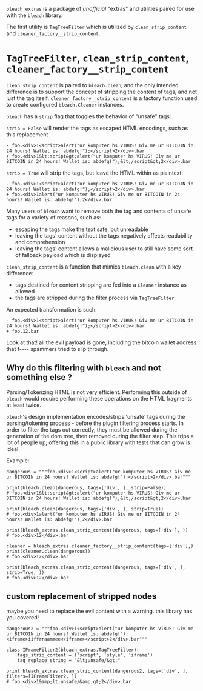 `bleach_extras` is a package of *unofficial* "extras" and utilities paired for use with the `bleach` library.

The first utility is `TagTreeFilter` which is utilized by `clean_strip_content` and `cleaner_factory__strip_content`.

# `TagTreeFilter`, `clean_strip_content`, `cleaner_factory__strip_content`

`clean_strip_content` is paired to `bleach.clean`, and the only intended difference
is to support the concept of stripping the content of tags, and not just the
tag itself.  `cleaner_factory__strip_content` is a factory function used to create
configured `bleach.Cleaner` instances.

`bleach` has a `strip` flag that toggles the behavior of "unsafe" tags:

`strip = False` will render the tags as escaped HTML encodings, such as this replacement

	- foo.<div>1<script>alert("ur komputer hs VIRUS! Giv me ur BITCOIN in 24 hours! Wallet is: abdefg!");</script>2</div>.bar
	+ foo.<div>1&lt;script&gt;alert("ur komputer hs VIRUS! Giv me ur BITCOIN in 24 hours! Wallet is: abdefg!");&lt;/script&gt;2</div>.bar
	
`strip = True` will strip the tags, but leave the HTML within as plaintext:

	- foo.<div>1<script>alert("ur komputer hs VIRUS! Giv me ur BITCOIN in 24 hours! Wallet is: abdefg!");</script>2</div>.bar
	+ foo.<div>1alert("ur komputer hs VIRUS! Giv me ur BITCOIN in 24 hours! Wallet is: abdefg!");2</div>.bar

Many users of `bleach` want to remove both the tag and contents of unsafe tags for
a variety of reasons, such as:

* escaping the tags make the text safe, but unreadable
* leaving the tags' content without the tags negatively affects readability and comprehension
* leaving the tags' content allows a malicious user to still have some sort of fallback payload which is displayed

`clean_strip_content` is a function that mimics `bleach.clean` with a key difference:

* tags destined for content stripping are fed into a `Cleaner` instance as allowed
* the tags are stripped during the filter process via `TagTreeFilter`

An expected transformation is such:

	- foo.<div>1<script>alert("ur komputer hs VIRUS! Giv me ur BITCOIN in 24 hours! Wallet is: abdefg!");</script>2</div>.bar
	+ foo.12.bar

Look at that! all the evil payload is gone, including the bitcoin wallet address that f---- spammers tried to slip through.

## Why do this filtering with `bleach` and not something else ?

Parsing/Tokenzing HTML is not very efficient. Performing this outside of `bleach` would require performing these operations on the HTML fragments at least twice.

`bleach`'s design implementation encodes/strips 'unsafe' tags during the parsing/tokening process - before the plugin filtering process starts. In order to filter the tags out correctly, they must be allowed during the generation of the dom tree, then removed during the filter step. This trips a lot of people up; offering this in a public library with tests that can grow is ideal.


Example::

	dangerous = """foo.<div>1<script>alert("ur komputer hs VIRUS! Giv me ur BITCOIN in 24 hours! Wallet is: abdefg!");</script>2</div>.bar"""

	print(bleach.clean(dangerous, tags=['div', ], strip=False))
	# foo.<div>1&lt;script&gt;alert("ur komputer hs VIRUS! Giv me ur BITCOIN in 24 hours! Wallet is: abdefg!");&lt;/script&gt;2</div>.bar

	print(bleach.clean(dangerous, tags=['div', ], strip=True))
	# foo.<div>1alert("ur komputer hs VIRUS! Giv me ur BITCOIN in 24 hours! Wallet is: abdefg!");2</div>.bar

	print(bleach_extras.clean_strip_content(dangerous, tags=['div'], ))
	# foo.<div>12</div>.bar

	cleaner = bleach_extras.cleaner_factory__strip_content(tags=['div'],)
	print(cleaner.clean(dangerous))
	# foo.<div>12</div>.bar

	print(bleach_extras.clean_strip_content(dangerous, tags=['div', ], strip=True, ))
	# foo.<div>12</div>.bar

## custom replacement of stripped nodes

maybe you need to replace the evil content with a warning. this library has you covered!

	dangerous2 = """foo.<div>1<script>alert("ur komputer hs VIRUS! Giv me ur BITCOIN in 24 hours! Wallet is: abdefg!");<iframe>iiffrraammee</iframe></script>2</div>.bar"""

	class IFrameFilter2(bleach_extras.TagTreeFilter):
		tags_strip_content = ('script', 'style', 'iframe')
		tag_replace_string = "&lt;unsafe/&gt;"

	print bleach_extras.clean_strip_content(dangerous2, tags=['div', ], filters=[IFrameFilter2, ])
	# foo.<div>1&amp;lt;unsafe/&amp;gt;2</div>.bar

